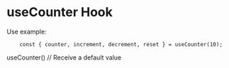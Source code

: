 # useCounter Hook

Use example:

```
    const { counter, increment, decrement, reset } = useCounter(10);
```

useCounter() // Receive a default value